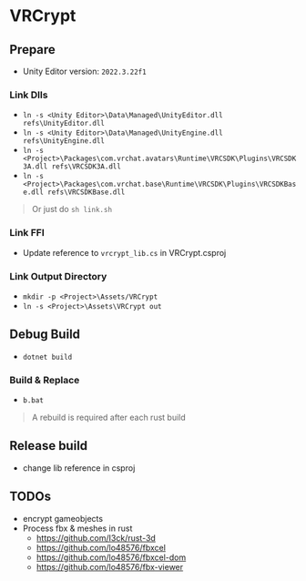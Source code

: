 # VRCrypt

## Prepare

- Unity Editor version: `2022.3.22f1`

### Link Dlls

- `ln -s <Unity Editor>\Data\Managed\UnityEditor.dll refs\UnityEditor.dll`
- `ln -s <Unity Editor>\Data\Managed\UnityEngine.dll refs\UnityEngine.dll`
- `ln -s <Project>\Packages\com.vrchat.avatars\Runtime\VRCSDK\Plugins\VRCSDK3A.dll refs\VRCSDK3A.dll`
- `ln -s <Project>\Packages\com.vrchat.base\Runtime\VRCSDK\Plugins\VRCSDKBase.dll refs\VRCSDKBase.dll`

> Or just do `sh link.sh`

### Link FFI

- Update reference to `vrcrypt_lib.cs` in VRCrypt.csproj

### Link Output Directory

- `mkdir -p <Project>\Assets/VRCrypt`
- `ln -s <Project>\Assets\VRCrypt out`

## Debug Build

- `dotnet build`

### Build & Replace

- `b.bat`

> A rebuild is required after each rust build

## Release build

- change lib reference in csproj

## TODOs

- encrypt gameobjects
- Process fbx & meshes in rust
  - https://github.com/I3ck/rust-3d
  - https://github.com/lo48576/fbxcel
  - https://github.com/lo48576/fbxcel-dom
  - https://github.com/lo48576/fbx-viewer
